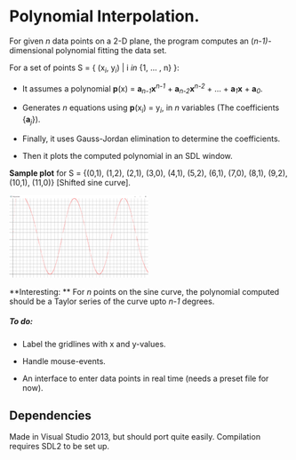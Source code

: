# Polynomial Interpolation.

For given _n_ data points on a 2-D plane, the program computes an (_n_-_1)_-dimensional polynomial fitting the data set.

For a set of points S = { (x<sub>_i_</sub>, y<sub>_i_</sub>) | i _in_ {1, ... , n} }: 

* It assumes a polynomial **p**(x) = **a**<sub>_n-1_</sub>**x**<sup>_n-1_</sup> + **a**<sub>_n-2_</sub>**x**<sup>_n-2_</sup> + ... + **a**<sub>_1_</sub>**x** + **a**<sub>_0_</sub>.

* Generates _n_ equations using **p**(x<sub>_i_</sub>) = y<sub>_i_</sub>, in _n_ variables (The coefficients {**a**<sub>_j_</sub>}).

* Finally, it uses Gauss-Jordan elimination to determine the coefficients.

* Then it plots the computed polynomial in an SDL window. 

**Sample plot** for S = {(0,1), (1,2), (2,1), (3,0), (4,1), (5,2), (6,1), (7,0), (8,1), (9,2), (10,1), (11,0)} [Shifted sine curve].

<img src="https://github.com/TusharRakheja/DataVisualization/blob/master/Polynomial%20Interpolation/Images/Sample%20Plot.png" width="250">

**Interesting: ** For _n_ points on the sine curve, the polynomial computed should be a Taylor series of the curve upto _n-1_ degrees. 

##### To do:

* Label the gridlines with x and y-values. 

* Handle mouse-events. 

* An interface to enter data points in real time (needs a preset file for now).   

## Dependencies

Made in Visual Studio 2013, but should port quite easily. Compilation requires SDL2 to be set up.

